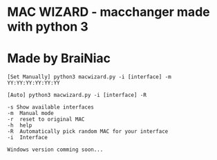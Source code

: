 # MAC WIZARD - macchanger made with python 3
# Made by BraiNiac

```
[Set Manually] python3 macwizard.py -i [interface] -m YY:YY:YY:YY:YY:YY
```

```
[Auto] python3 macwizard.py -i [interface] -R
```

```
-s Show available interfaces
-m  Manual mode
-r  reset to original MAC
-h  help
-R  Automatically pick random MAC for your interface
-i  Interface
```

```
Windows version comming soon...
```
